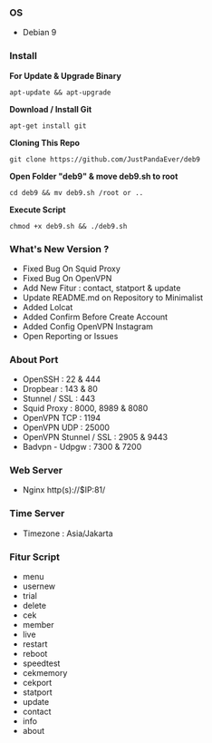 
### OS
* Debian 9

### Install
**For Update & Upgrade Binary**
```
apt-update && apt-upgrade
```
**Download / Install Git**
```
apt-get install git
```
**Cloning This Repo**
```
git clone https://github.com/JustPandaEver/deb9
```
**Open Folder "deb9" & move deb9.sh to root**
```
cd deb9 && mv deb9.sh /root or ..
```
**Execute Script**
```
chmod +x deb9.sh && ./deb9.sh
```

### What's New Version ?
* Fixed Bug On Squid Proxy
* Fixed Bug On OpenVPN
* Add New Fitur : contact, statport & update
* Update README.md on Repository to Minimalist
* Added Lolcat
* Added Confirm Before Create Account
* Added Config OpenVPN Instagram
* Open Reporting or Issues

### About Port
* OpenSSH               : 22 & 444
* Dropbear              : 143 & 80
* Stunnel / SSL         : 443
* Squid Proxy           : 8000, 8989 & 8080
* OpenVPN TCP           : 1194
* OpenVPN UDP           : 25000
* OpenVPN Stunnel / SSL : 2905 & 9443
* Badvpn - Udpgw        : 7300 & 7200

### Web Server
* Nginx http(s)://$IP:81/

### Time Server
* Timezone : Asia/Jakarta

### Fitur Script
* menu
* usernew
* trial
* delete
* cek
* member
* live
* restart
* reboot
* speedtest
* cekmemory
* cekport
* statport
* update
* contact
* info
* about
